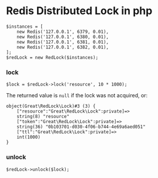 # Redis Distributed Lock in php

```
$instances = [
    new Redis('127.0.0.1', 6379, 0.01),
    new Redis('127.0.0.1', 6380, 0.01),
    new Redis('127.0.0.1', 6381, 0.01),
    new Redis('127.0.0.1', 6382, 0.01),
];
$redLock = new RedLock($instances);
```
### lock
```
$lock = $redLock->lock('resource', 10 * 1000);

```
The returned value is `null` if the lock was not acquired, or: 
```
object(Great\RedLock\Lock)#3 (3) {
    ["resource":"Great\RedLock\Lock":private]=>
    string(8) "resource"
    ["token":"Great\RedLock\Lock":private]=>
    string(36) "0b103701-d030-4f06-b744-4e69a6aed051"
    ["ttl":"Great\RedLock\Lock":private]=>
    int(1000)
}
```
### unlock
```
$redLock->unlock($lock);
```
